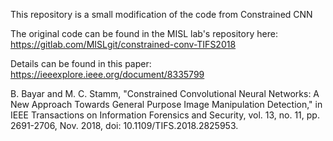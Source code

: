 This repository is a small modification of the code from Constrained CNN

The original code can be found in the MISL lab's repository here:
https://gitlab.com/MISLgit/constrained-conv-TIFS2018

Details can be found in this paper:
https://ieeexplore.ieee.org/document/8335799

B. Bayar and M. C. Stamm, "Constrained Convolutional Neural Networks: A New Approach Towards General Purpose Image Manipulation Detection," in IEEE Transactions on Information Forensics and Security, vol. 13, no. 11, pp. 2691-2706, Nov. 2018, doi: 10.1109/TIFS.2018.2825953.
